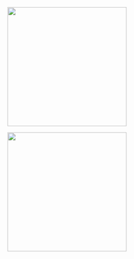 
<p align="center">
  <img width="270" src="https://user-images.githubusercontent.com/86614864/136628865-c1e5ed3e-68f0-4ee9-a8b2-e1fd9bb06ed9.gif">
</p>

<p align="center">
  <img width="270" src="https://user-images.githubusercontent.com/86614864/136670886-bb185cdf-65f8-4cba-bf66-21b1d16fd8f8.gif">
</p>


